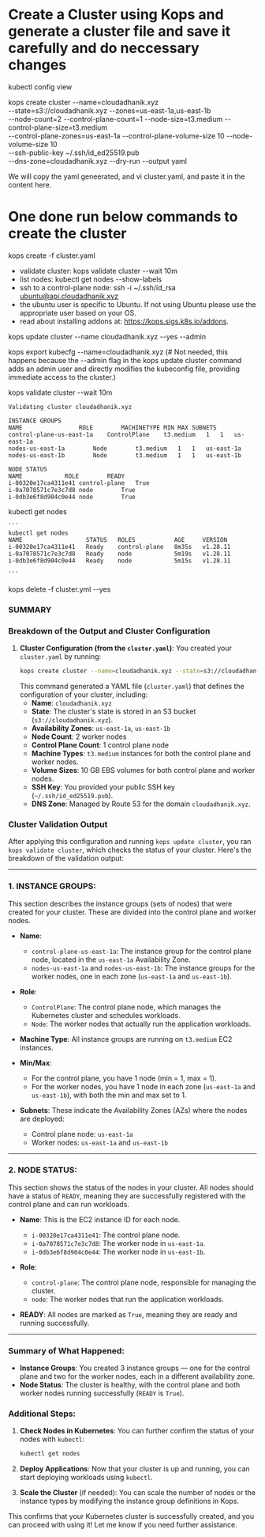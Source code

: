 
# Create a Cluster using Kops and generate a cluster file and save it carefully and do neccessary changes

kubectl config view

kops create cluster --name=cloudadhanik.xyz \
--state=s3://cloudadhanik.xyz --zones=us-east-1a,us-east-1b \
--node-count=2 --control-plane-count=1 --node-size=t3.medium --control-plane-size=t3.medium \
--control-plane-zones=us-east-1a --control-plane-volume-size 10 --node-volume-size 10 \
--ssh-public-key ~/.ssh/id_ed25519.pub \
--dns-zone=cloudadhanik.xyz --dry-run --output yaml

We will copy the yaml geneerated, and vi cluster.yaml, and paste it in the content here.

# One done run below commands to create the cluster 

kops create -f cluster.yaml

 * validate cluster: kops validate cluster --wait 10m
 * list nodes: kubectl get nodes --show-labels
 * ssh to a control-plane node: ssh -i ~/.ssh/id_rsa ubuntu@api.cloudadhanik.xyz
 * the ubuntu user is specific to Ubuntu. If not using Ubuntu please use the appropriate user based on your OS.
 * read about installing addons at: https://kops.sigs.k8s.io/addons.

kops update cluster --name cloudadhanik.xyz --yes --admin

kops export kubecfg --name=cloudadhanik.xyz (# Not needed, this happens because the --admin flag in the kops update cluster command adds an admin user and directly modifies the kubeconfig file, providing immediate access to the cluster.)


kops validate cluster --wait 10m

```
Validating cluster cloudadhanik.xyz

INSTANCE GROUPS
NAME				ROLE		MACHINETYPE	MIN	MAX	SUBNETS
control-plane-us-east-1a	ControlPlane	t3.medium	1	1	us-east-1a
nodes-us-east-1a		Node		t3.medium	1	1	us-east-1a
nodes-us-east-1b		Node		t3.medium	1	1	us-east-1b

NODE STATUS
NAME			ROLE		READY
i-00320e17ca4311e41	control-plane	True
i-0a7078571c7e3c7d8	node		True
i-0db3e6f8d904c0e44	node		True

```
kubectl get nodes

    ```
    kubectl get nodes
    NAME                  STATUS   ROLES           AGE     VERSION
    i-00320e17ca4311e41   Ready    control-plane   8m35s   v1.28.11
    i-0a7078571c7e3c7d8   Ready    node            5m19s   v1.28.11
    i-0db3e6f8d904c0e44   Ready    node            5m15s   v1.28.11

    ```
kops delete -f cluster.yml  --yes


### SUMMARY

### Breakdown of the Output and Cluster Configuration

1. **Cluster Configuration (from the `cluster.yaml`)**:
   You created your `cluster.yaml` by running:
   ```bash
   kops create cluster --name=cloudadhanik.xyz --state=s3://cloudadhanik.xyz --zones=us-east-1a,us-east-1b --node-count=2 --control-plane-count=1 --node-size=t3.medium --control-plane-size=t3.medium --control-plane-zones=us-east-1a --control-plane-volume-size 10 --node-volume-size 10 --ssh-public-key ~/.ssh/id_ed25519.pub --dns-zone=cloudadhanik.xyz --dry-run --output yaml
   ```
   This command generated a YAML file (`cluster.yaml`) that defines the configuration of your cluster, including:
   - **Name**: `cloudadhanik.xyz`
   - **State**: The cluster's state is stored in an S3 bucket (`s3://cloudadhanik.xyz`).
   - **Availability Zones**: `us-east-1a`, `us-east-1b`
   - **Node Count**: 2 worker nodes
   - **Control Plane Count**: 1 control plane node
   - **Machine Types**: `t3.medium` instances for both the control plane and worker nodes.
   - **Volume Sizes**: 10 GB EBS volumes for both control plane and worker nodes.
   - **SSH Key**: You provided your public SSH key (`~/.ssh/id_ed25519.pub`).
   - **DNS Zone**: Managed by Route 53 for the domain `cloudadhanik.xyz`.

### Cluster Validation Output
After applying this configuration and running `kops update cluster`, you ran `kops validate cluster`, which checks the status of your cluster. Here's the breakdown of the validation output:

---

### 1. **INSTANCE GROUPS**:
   This section describes the instance groups (sets of nodes) that were created for your cluster. These are divided into the control plane and worker nodes.

   - **Name**: 
     - `control-plane-us-east-1a`: The instance group for the control plane node, located in the `us-east-1a` Availability Zone.
     - `nodes-us-east-1a` and `nodes-us-east-1b`: The instance groups for the worker nodes, one in each zone (`us-east-1a` and `us-east-1b`).
   
   - **Role**:
     - `ControlPlane`: The control plane node, which manages the Kubernetes cluster and schedules workloads.
     - `Node`: The worker nodes that actually run the application workloads.
   
   - **Machine Type**: All instance groups are running on `t3.medium` EC2 instances.

   - **Min/Max**:
     - For the control plane, you have 1 node (min = 1, max = 1).
     - For the worker nodes, you have 1 node in each zone (`us-east-1a` and `us-east-1b`), with both the min and max set to 1.

   - **Subnets**: These indicate the Availability Zones (AZs) where the nodes are deployed:
     - Control plane node: `us-east-1a`
     - Worker nodes: `us-east-1a` and `us-east-1b`

---

### 2. **NODE STATUS**:
   This section shows the status of the nodes in your cluster. All nodes should have a status of `READY`, meaning they are successfully registered with the control plane and can run workloads.

   - **Name**: This is the EC2 instance ID for each node.
     - `i-00320e17ca4311e41`: The control plane node.
     - `i-0a7078571c7e3c7d8`: The worker node in `us-east-1a`.
     - `i-0db3e6f8d904c0e44`: The worker node in `us-east-1b`.
   
   - **Role**: 
     - `control-plane`: The control plane node, responsible for managing the cluster.
     - `node`: The worker nodes that run the application workloads.
   
   - **READY**: All nodes are marked as `True`, meaning they are ready and running successfully.

---

### Summary of What Happened:
- **Instance Groups**: You created 3 instance groups — one for the control plane and two for the worker nodes, each in a different availability zone.
- **Node Status**: The cluster is healthy, with the control plane and both worker nodes running successfully (`READY` is `True`).

### Additional Steps:
1. **Check Nodes in Kubernetes**:
   You can further confirm the status of your nodes with `kubectl`:
   ```bash
   kubectl get nodes
   ```

2. **Deploy Applications**:
   Now that your cluster is up and running, you can start deploying workloads using `kubectl`.

3. **Scale the Cluster** (if needed):
   You can scale the number of nodes or the instance types by modifying the instance group definitions in Kops.

This confirms that your Kubernetes cluster is successfully created, and you can proceed with using it! Let me know if you need further assistance.